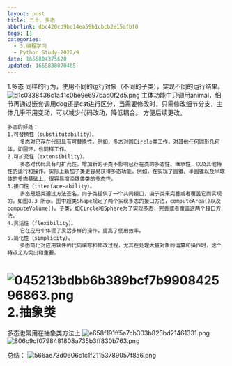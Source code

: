 ```yaml
---
layout: post
title: 二十、多态
abbrlink: dbc420cd9bc14ea59b1cbcb2e15afbf0
tags: []
categories:
  - 3.编程学习
  - Python Study-2022/9
date: 1665804375620
updated: 1665838070485
---
```


1.多态
同样的行为，使用不同的运行对象（不同的子类），实现不同的运行结果。
![d1c0338436c1a41c0be9e697bad0f2d5.png](/resources/7aaa0e1127fa435f953352300309a7fe.png)
主体功能中只调用animal，细节再通过嵌套调用dog还是cat进行区分，当需要修改时，只需修改细节分支，主体几乎不用变动，可以减少代码改动，降低耦合。
方便后续更改。

```
多态的好处：
1.可替换性（substitutability）。
	多态对已存在代码具有可替换性。例如，多态对圆Circle类工作，对其他任何圆形几何体，如圆环，也同样工作。
2.可扩充性（extensibility）。
	多态对代码具有可扩充性。增加新的子类不影响已存在类的多态性、继承性，以及其他特性的运行和操作。实际上新加子类更容易获得多态功能。例如，在实现了圆锥、半圆锥以及半球体的多态基础上，很容易增添球体类的多态性。
3.接口性（interface-ability）。
	多态是超类通过方法签名，向子类提供了一个共同接口，由子类来完善或者覆盖它而实现的。如图8.3 所示。图中超类Shape规定了两个实现多态的接口方法，computeArea()以及computeVolume()。子类，如Circle和Sphere为了实现多态，完善或者覆盖这两个接口方法。
4.灵活性（flexibility）。
	它在应用中体现了灵活多样的操作，提高了使用效率。
5.简化性（simplicity）。
	多态简化对应用软件的代码编写和修改过程，尤其在处理大量对象的运算和操作时，这个特点尤为突出和重要。
```

![045213bdbb6b389bcf7b990842596863.png](/resources/3a169077f2174ed1a619c52ee0619ede.png)
2.抽象类
=====

多态也常用在抽象类方法上
![e658f191ff5a7cb303b823bd21461331.png](/resources/5a87d99279dc43d4baded4f4a11c2502.png)
![806c9cf0798481808a735b3ff830b763.png](/resources/30e6b9cd68fe4a07af17432564f1cf0c.png)

总结：
![566ae73d0606c1c1f21153789057f8a6.png](/resources/61986b34e7d94f459cbdfe7cecbfe4fa.png)
